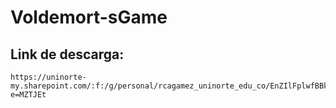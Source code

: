 # Voldemort-sGame
## Link de descarga:
```
https://uninorte-my.sharepoint.com/:f:/g/personal/rcagamez_uninorte_edu_co/EnZIlFplwfBBkynIQCUk250B1FRaEoo7WrPb1OICti4gpQ?e=MZTJEt
```
